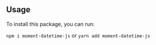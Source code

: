 ## Usage

To install this package, you can run:

`npm i moment-datetime-js` or `yarn add moment-datetime-js`